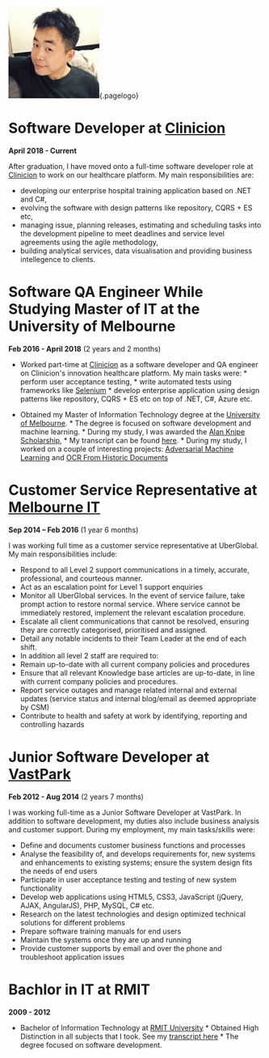 <!-- TITLE: Resume -->
<!-- SUBTITLE: Zean's resume  -->
![Profile](/uploads/profile.jpg "Profile"){.pagelogo}

# Software Developer at [Clinicion](https://clinicion.com/)
**April 2018 - Current**

After graduation, I have moved onto a full-time software developer role at [Clinicion](https://clinicion.com/) to work on our healthcare platform. My main responsibilities are: 
* developing our enterprise hospital training application based on .NET and C#, 
* evolving the software with design patterns like repository, CQRS + ES etc, 
* managing issue, planning releases, estimating and scheduling tasks into the development pipeline to meet deadlines and service level agreements using the agile methodology, 
* building analytical services, data visualisation and providing business intellegence to clients. 
# Software QA Engineer While Studying Master of IT at the University of Melbourne
**Feb 2016 - April 2018** (2 years and 2 months)

* Worked part-time at [Clinicion](https://clinicion.com/) as a software developer and QA engineer on Clinicion's innovation healthcare platform. My main tasks were: 
		* perform user acceptance testing,
		* write automated tests using frameworks like [Selenium](https://www.seleniumhq.org/)
		* develop enterprise application using design patterns like repository, CQRS + ES etc on top of .NET, C#, Azure etc. 

* Obtained my Master of Information Technology degree at the [University of Melbourne](http://www.unimelb.edu.au/). 
		* The degree is focused on software development and machine learning.
		* During my study, I was awarded the [Alan Knipe Scholarship](https://studenteforms.app.unimelb.edu.au/apex/f?p=153:2:0:::2:P2_ID:1641),
		* My transcript can be found [here](https://www.myequals.net/#/sharelink/12949323-b32e-4eea-b307-bac4589dcfc4/10f060ad-0bd7-471f-9c96-a10c8d72d837). 
		* During my study, I worked on a couple of interesting projects: [Adversarial Machine Learning](https://github.com/ZeanQin/adversarial-machine-learning) and [OCR From Historic Documents](https://github.com/ZeanQin/ocr-from-historic-documents)

# Customer Service Representative at [Melbourne IT](https://www.melbourneit.com.au/)
**Sep 2014 – Feb 2016** (1 year 6 months)

I was working full time as a customer service representative at UberGlobal. My main responsibilities include:

* Respond to all Level 2 support communications in a timely, accurate, professional, and courteous manner.
* Act as an escalation point for Level 1 support enquiries
* Monitor all UberGlobal services. In the event of service failure, take prompt action to restore normal service. Where service cannot be immediately restored, implement the relevant escalation procedure.
* Escalate all client communications that cannot be resolved, ensuring they are correctly categorised, prioritised and assigned.
* Detail any notable incidents to their Team Leader at the end of each shift.
* In addition all level 2 staff are required to:
* Remain up-to-date with all current company policies and procedures
* Ensure that all relevant Knowledge base articles are up-to-date, in line with current company policies and procedures.
* Report service outages and manage related internal and external updates (service status and internal blog/email as deemed appropriate by CSM)
* Contribute to health and safety at work by identifying, reporting and controlling hazards

# Junior Software Developer at [VastPark](http://www.vastpark.com/)
**Feb 2012 - Aug 2014** (2 years 7 months)

I was working full-time as a Junior Software Developer at VastPark. In addition to software development, my duties also include business analysis and customer support. During my employment, my main tasks/skills were:

* Define and documents customer business functions and processes
* Analyse the feasibility of, and develops requirements for, new systems and enhancements to existing systems; ensure the system design fits the needs of end users
* Participate in user acceptance testing and testing of new system functionality
* Develop web applications using HTML5, CSS3, JavaScript (jQuery, AJAX, AngularJS), PHP, MySQL, C# etc.
* Research on the latest technologies and design optimized technical solutions for different problems
* Prepare software training manuals for end users
* Maintain the systems once they are up and running
* Provide customer supports by email and over the phone and troubleshoot application issues

# Bachlor in IT at RMIT
**2009 - 2012**
* Bachelor of Information Technology at [RMIT University](http://www.rmit.edu.au/)
		* Obtained High Distinction in all subjects that I took. See my [transcript here](https://www.slideshare.net/slideshow/embed_code/key/I9FMKX9iKgTf8w)
		* The degree focused on software development. 
